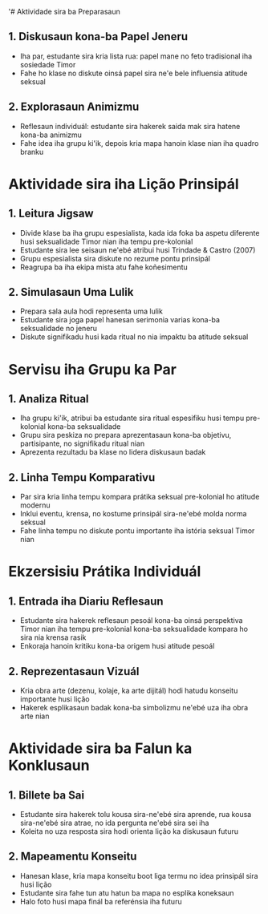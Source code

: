 '# Aktividade sira ba Preparasaun

## 1. Diskusaun kona-ba Papel Jeneru
- Iha par, estudante sira kria lista rua: papel mane no feto tradisional iha sosiedade Timor
- Fahe ho klase no diskute oinsá papel sira ne'e bele influensia atitude seksual

## 2. Explorasaun Animizmu
- Reflesaun individuál: estudante sira hakerek saida mak sira hatene kona-ba animizmu
- Fahe idea iha grupu ki'ik, depois kria mapa hanoin klase nian iha quadro branku

# Aktividade sira iha Lição Prinsipál

## 1. Leitura Jigsaw
- Divide klase ba iha grupu espesialista, kada ida foka ba aspetu diferente husi seksualidade Timor nian iha tempu pre-kolonial
- Estudante sira lee seisaun ne'ebé atribui husi Trindade & Castro (2007)
- Grupu espesialista sira diskute no rezume pontu prinsipál
- Reagrupa ba iha ekipa mista atu fahe koñesimentu

## 2. Simulasaun Uma Lulik
- Prepara sala aula hodi representa uma lulik
- Estudante sira joga papel hanesan serimonia varias kona-ba seksualidade no jeneru
- Diskute signifikadu husi kada ritual no nia impaktu ba atitude seksual

# Servisu iha Grupu ka Par

## 1. Analiza Ritual
- Iha grupu ki'ik, atribui ba estudante sira ritual espesifiku husi tempu pre-kolonial kona-ba seksualidade
- Grupu sira peskiza no prepara aprezentasaun kona-ba objetivu, partisipante, no signifikadu ritual nian
- Aprezenta rezultadu ba klase no lidera diskusaun badak

## 2. Linha Tempu Komparativu
- Par sira kria linha tempu kompara prátika seksual pre-kolonial ho atitude modernu
- Inklui eventu, krensa, no kostume prinsipál sira-ne'ebé molda norma seksual
- Fahe linha tempu no diskute pontu importante iha istória seksual Timor nian

# Ekzersisiu Prátika Individuál

## 1. Entrada iha Diariu Reflesaun
- Estudante sira hakerek reflesaun pesoál kona-ba oinsá perspektiva Timor nian iha tempu pre-kolonial kona-ba seksualidade kompara ho sira nia krensa rasik
- Enkoraja hanoin kritiku kona-ba origem husi atitude pesoál

## 2. Reprezentasaun Vizuál
- Kria obra arte (dezenu, kolaje, ka arte dijitál) hodi hatudu konseitu importante husi lição
- Hakerek esplikasaun badak kona-ba simbolizmu ne'ebé uza iha obra arte nian

# Aktividade sira ba Falun ka Konklusaun

## 1. Billete ba Sai
- Estudante sira hakerek tolu kousa sira-ne'ebé sira aprende, rua kousa sira-ne'ebé sira atrae, no ida pergunta ne'ebé sira sei iha
- Koleita no uza resposta sira hodi orienta lição ka diskusaun futuru

## 2. Mapeamentu Konseitu
- Hanesan klase, kria mapa konseitu boot liga termu no idea prinsipál sira husi lição
- Estudante sira fahe tun atu hatun ba mapa no esplika koneksaun
- Halo foto husi mapa finál ba referénsia iha futuru